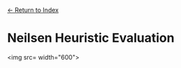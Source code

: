 [← Return to Index](https://github.com/kspra3/FIT3175-Notes)

# Neilsen Heuristic Evaluation

<img src= width="600">
